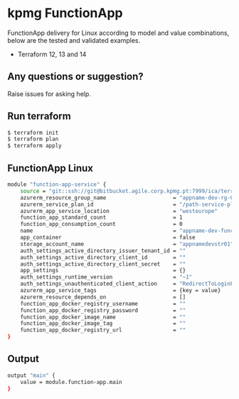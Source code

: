 # kpmg FunctionApp

FunctionApp delivery for Linux according to model and value combinations, below are the tested and validated examples.

  - Terraform 12, 13 and 14

## Any questions or suggestion?

Raise issues for asking help.

## Run terraform

```bash
$ terraform init
$ terraform plan
$ terraform apply
```

## FunctionApp Linux<a name="FunctionApp"></a>
```bash
module "function-app-service" {
    source = "git::ssh://git@bitbucket.agile.corp.kpmg.pt:7999/ica/terraform-azure-azurerm-linux-function-app"
    azurerm_resource_group_name                     = "appname-dev-rg-01"
    azurerm_service_plan_id                         = "/path-service-plan-id/appname-dev-plan-01"
    azurerm_app_service_location                    = "westeurope"
    function_app_standard_count                     = 1
    function_app_consumption_count                  = 0
    name                                            = "appname-dev-func-01"
    app_container                                   = false
    storage_account_name                            = "appnamedevstr01"
    auth_settings_active_directory_issuer_tenant_id = ""
    auth_settings_active_directory_client_id        = ""
    auth_settings_active_directory_client_secret    = ""
    app_settings                                    = {}
    auth_settings_runtime_version                   = "~1"
    auth_settings_unauthenticated_client_action     = "RedirectToLoginPage"
    azurerm_app_service_tags                        = {key = value}
    azurerm_resource_depends_on                     = []
    function_app_docker_registry_username           = ""
    function_app_docker_registry_password           = ""
    function_app_docker_image_name                  = ""
    function_app_docker_image_tag                   = ""
    function_app_docker_registry_url                = ""
}
```

## Output<a name="FunctionApp-output"></a>
```bash
output "main" {
    value = module.function-app.main
}
```